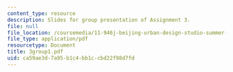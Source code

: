 ```yaml
---
content_type: resource
description: Slides for group presentation of Assignment 3.
file: null
file_location: /coursemedia/11-946j-beijing-urban-design-studio-summer-2004/ca59ae3d7a95b1c4bb1ccbd22f98d7fd_3group1.pdf
file_type: application/pdf
resourcetype: Document
title: 3group1.pdf
uid: ca59ae3d-7a95-b1c4-bb1c-cbd22f98d7fd
---
```

